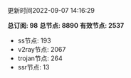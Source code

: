 更新时间2022-09-07 14:16:29

**总订阅: 98**
**总节点: 8890**
**有效节点: 2537**
- ss节点: 193
- v2ray节点: 2067
- trojan节点: 264
- ssr节点: 13
